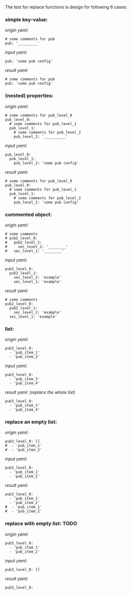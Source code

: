 The test for replace functions is design for following 6 cases:

### simple key-value:
*origin yaml:*

```
# some comments for pub
pub: '_________'
```

*input yaml:*

```
pub: 'some pub config'
```

*result yaml:*

```
# some comments for pub
pub: 'some pub config'
```


### (nested) properties:
*origin yaml:*

```
# some comments for pub_level_0
pub_level_0:
  # some comments for pub_level_1
  pub_level_1:
    # some comments for pub_level_2
    pub_level_2: '__________'
```

*input yaml:*

```
pub_level_0:
  pub_level_1:
    pub_level_2: 'some pub config'
```

*result yaml:*

```
# some comments for pub_level_0
pub_level_0:
  # some comments for pub_level_1
  pub_level_1:
    # some comments for pub_level_2
    pub_level_2: 'some pub config'
```


### commented object:
*origin yaml:*

```
# some comments
# pub2_level_0:
#   pub2_level_1:
#     sec_level_2: '________'
#   sec_level_1: '________'
```

*input yaml:*

```
pub2_level_0:
  pub2_level_1:
    sec_level_2: 'example'
    sec_level_1: 'example'
```

*result yaml:*

```
# some comments
pub2_level_0:
  pub2_level_1:
    sec_level_2: 'example'
  sec_level_1: 'example'
```


### list:
*origin yaml:*

```
pub3_level_0:
  - 'pub_item_1'
  - 'pub_item_2'
```

*input yaml:*

```
pub3_level_0:
  - 'pub_item_3'
  - 'pub_item_4'
```

*result yaml: (replace the whole list)*

```
pub3_level_0:
  - 'pub_item_3'
  - 'pub_item_4'
```

### replace an empty list:
*origin yaml:*

```
pub3_level_0: []
#  - 'pub_item_1'
#  - 'pub_item_2'
```

*input yaml:*

```
pub3_level_0:
  - 'pub_item_1'
  - 'pub_item_2'
```

*result yaml:*

```
pub3_level_0:
  - 'pub_item_1'
  - 'pub_item_2'
#  - 'pub_item_1'
#  - 'pub_item_2'
```

### replace with empty list: TODO
*origin yaml:*

```
pub3_level_0:
  - 'pub_item_1'
  - 'pub_item_2'
```

*input yaml:*

```
pub3_level_0: []
```

*result yaml:*

```
pub3_level_0:
```